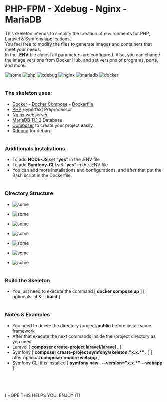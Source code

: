 # PHP-FPM - Xdebug - Nginx - MariaDB

This skeleton intends to simplify the creation of environments for PHP, Laravel & Symfony applications.\
You feel free to modify the files to generate images and containers that meet your needs.\
In the <b>.ENV</b> file almost all parameters are configured. Also, you can change the image versions from Docker Hub, and set versions of programs, ports, and more.

![some](https://img.shields.io/badge/DEFAULT_VERSIONS-ab530f)
![php](https://img.shields.io/badge/PHP_FPM-8.1-brightgreen.svg)
![xdebug](https://img.shields.io/badge/Xdebug-3.2.2-brightgreen.svg)
![nginx](https://img.shields.io/badge/nginx-1.25-brightgreen.svg)
![mariadb](https://img.shields.io/badge/MariaDB-11.1.1-brightgreen.svg)
![docker](https://img.shields.io/badge/Docker-compose-brightgreen.svg)

#
### The skeleton uses:

* [Docker](https://www.docker.com) - [Docker Compose](https://docs.docker.com/compose) - [Dockerfile](https://docs.docker.com/engine/reference/builder/)
* [PHP](https://php.net) Hypertext Preprocessor
* [Nginx](https://nginx.org) webserver
* [MariaDB 11.1.2](https://mariadb.org) Database
* [Composer](https://getcomposer.org) to create your project easily
* [Xdebug](https://xdebug.org) for debug

#
### Additionals Installations

* To add <b>NODE-JS</b> set "<b>yes</b>" in the .ENV file
* To add <b>Symfony-CLI</b> set "<b>yes</b>" in the .ENV file
* You can add more installations and configurations, and after that put the Bash script in the Dockerfile.

#
### Directory Structure

* ![some](https://img.shields.io/badge/docker-%20files%20to%20configure%20the%20environment.%20[%20Dockerfile,%20nginx.conf,%20xdebug.ini,%20php_overrides.ini%20]-e1e5e6)

* ![some](https://img.shields.io/badge/project-%20this%20is%20the%20root%20directory%20for%20your%20application-e1e5e6)

* [![some](https://img.shields.io/badge/vscode-%20replacement%20file%20when%20you%20create%20a%20launch.json%20.%20<<%20Click%20Here%20to%20see%20how%20to%20build%20it>>-e1e5e6)](https://code.visualstudio.com/docs/editor/debugging#_launch-configurations)

* ![some](https://img.shields.io/badge/xdebug-%20here%20Xdebug%20saves%20the%20logs.%20Usually,%20you%20will%20need%20to%20empty%20this%20directory%20to%20free%20space-e1e5e6)

* ![some](https://img.shields.io/badge/mariadb-%20this%20directory%20is%20created%20when%20you%20build%20the%20skeleton%20first%20time-e1e5e6)

* ![some](https://img.shields.io/badge/.env-%20configuration%20variables%20of%20environment-e1e5e6)

* ![some](https://img.shields.io/badge/docker_compose_yml-%20settings%20of%20docker%20services-e1e5e6)

#
### Build the Skeleton

* You just need to execute the command [ <b>docker compose up</b> ] [ optionals <b>-d</b> & <b>--build</b> ]

#
### Notes & Examples

* You need to delete the directory /project/<b>public</b> before install some framework
* After that execute the next commands inside the /project directory as you need
* Laravel [ <b>composer create-project laravel/laravel .</b> ]
* Symfony [ <b>composer create-project symfony/skeleton:"x.x.*" .</b> ] [ after optional <b>composer require webapp</b> ]
* Symfony CLI if is installed [ <b>symfony new . --version="x.x.*" --webapp</b> ]
  
#

<br/>

I HOPE THIS HELPS YOU. ENJOY IT!
